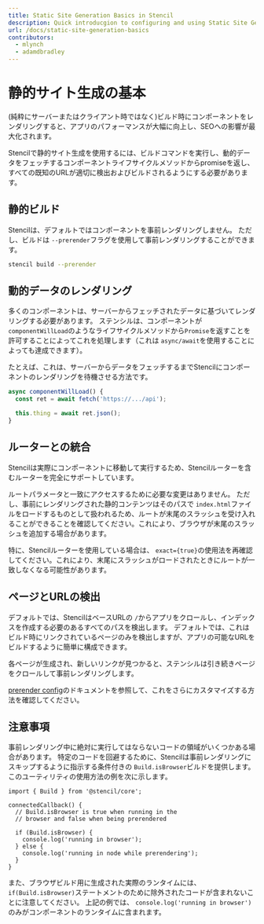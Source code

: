 ```yaml
---
title: Static Site Generation Basics in Stencil
description: Quick introducgion to configuring and using Static Site Generation in Stencil
url: /docs/static-site-generation-basics
contributors:
  - mlynch
  - adamdbradley
---
```


# 静的サイト生成の基本

(純粋にサーバーまたはクライアント時ではなく)ビルド時にコンポーネントをレンダリングすると、アプリのパフォーマンスが大幅に向上し、SEOへの影響が最大化されます。

Stencilで静的サイト生成を使用するには、ビルドコマンドを実行し、動的データをフェッチするコンポーネントライフサイクルメソッドからpromiseを返し、すべての既知のURLが適切に検出およびビルドされるようにする必要があります。

## 静的ビルド

Stencilは、デフォルトではコンポーネントを事前レンダリングしません。 ただし、ビルドは `--prerender`フラグを使用して事前レンダリングすることができます。

```bash
stencil build --prerender
```

## 動的データのレンダリング

多くのコンポーネントは、サーバーからフェッチされたデータに基づいてレンダリングする必要があります。 ステンシルは、コンポーネントが `componentWillLoad`のようなライフサイクルメソッドから`Promise`を返すことを許可することによってこれを処理します（これは `async/await`を使用することによっても達成できます）。

たとえば、これは、サーバーからデータをフェッチするまでStencilにコンポーネントのレンダリングを待機させる方法です。

```typescript
async componentWillLoad() {
  const ret = await fetch('https://.../api');

  this.thing = await ret.json();
}
```

## ルーターとの統合

Stencilは実際にコンポーネントに移動して実行するため、Stencilルーターを含むルーターを完全にサポートしています。

ルートパラメータと一致にアクセスするために必要な変更はありません。 ただし、事前にレンダリングされた静的コンテンツはそのパスで `index.html`ファイルをロードするものとして扱われるため、ルートが末尾のスラッシュを受け入れることができることを確認してください。これにより、ブラウザが末尾のスラッシュを追加する場合があります。

特に、Stencilルーターを使用している場合は、 `exact={true}`の使用法を再確認してください。これにより、末尾にスラッシュがロードされたときにルートが一致しなくなる可能性があります。

## ページとURLの検出

デフォルトでは、StencilはベースURLの `/`からアプリをクロールし、インデックスを作成する必要のあるすべてのパスを検出します。 デフォルトでは、これはビルド時にリンクされているページのみを検出しますが、アプリの可能なURLをビルドするように簡単に構成できます。

各ページが生成され、新しいリンクが見つかると、ステンシルは引き続きページをクロールして事前レンダリングします。

[prerender config](/docs/prerender-config)のドキュメントを参照して、これをさらにカスタマイズする方法を確認してください。


## 注意事項

事前レンダリング中に絶対に実行してはならないコードの領域がいくつかある場合があります。 特定のコードを回避するために、Stencilは事前レンダリングにスキップするように指示する条件付きの `Build.isBrowser`ビルドを提供します。 このユーティリティの使用方法の例を次に示します。

```tsx
import { Build } from '@stencil/core';

connectedCallback() {
  // Build.isBrowser is true when running in the
  // browser and false when being prerendered

  if (Build.isBrowser) {
    console.log('running in browser');
  } else {
    console.log('running in node while prerendering');
  }
}
```

また、ブラウザビルド用に生成された実際のランタイムには、 `if(Build.isBrowser)`ステートメントのために除外されたコードが含まれないことに注意してください。 上記の例では、 `console.log('running in browser')`のみがコンポーネントのランタイムに含まれます。
